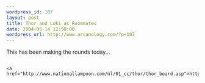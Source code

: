 ```yaml
--- 
wordpress_id: 107
layout: post
title: Thor and Loki as Roommates
date: 2004-05-14 12:50:00
wordpress_url: http://www.arcanology.com/?p=107
---
```

This has been making the rounds today... 
                                                                                                                                                                                                                                                                                                                                                        
                                                                                                                                                                                                                                                                                                                                                        <a href="http://www.nationallampoon.com/nl/01_cc/thor/thor_board.asp">http://www.nationallampoon.com/nl/01_cc/thor/thor_board.asp</a>